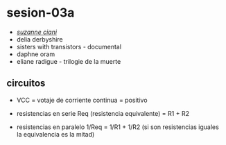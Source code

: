 # sesion-03a

- *[suzanne ciani](https://www.youtube.com/watch?v=nJWk7jiASP0)*
- delia derbyshire
- sisters with transistors - documental
- daphne oram
- eliane radigue - trilogie de la muerte


## circuitos

- VCC = votaje de corriente continua = positivo

- resistencias en serie Req (resistencia equivalente) = R1 + R2 
- resistencias en paralelo 1/Req = 1/R1 + 1/R2 (si son resistencias iguales la equivalencia es la mitad)
